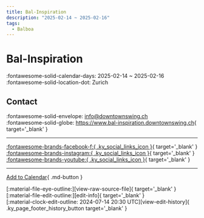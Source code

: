 ```yaml
---
title: Bal-Inspiration
description: "2025-02-14 ~ 2025-02-16"
tags:
  - Balboa
---
```


# Bal-Inspiration 

:fontawesome-solid-calendar-days: 2025-02-14 ~ 2025-02-16  
:fontawesome-solid-location-dot: Zurich  

## Contact

:fontawesome-solid-envelope: <info@downtownswing.ch>  
:fontawesome-solid-globe: <https://www.bal-inspiration.downtownswing.ch>{ target='_blank' }  

---

 [:fontawesome-brands-facebook-f:{ .ky_social_links_icon }](https://www.facebook.com/downtownswing){ target='_blank' } [:fontawesome-brands-instagram:{ .ky_social_links_icon }](https://instagram.com/downtownswingch){ target='_blank' } [:fontawesome-brands-youtube:{ .ky_social_links_icon }](https://youtube.com/@downtownswing_zurich){ target='_blank' }

---

[Add to Calendar](https://swing.news/ics/en/2025/de_CH/bal-inspiration-2025.ics){ .md-button }

<div class="ky_page_footer" markdown>
<div class="ky_page_footer_trailing" markdown="span">
[:material-file-eye-outline:][view-raw-source-file]{ target='_blank' }
[:material-file-edit-outline:][edit-info]{ target='_blank' }
</div>
<div class="ky_page_footer_leading" markdown="span">
[:material-clock-edit-outline: 2024-07-14 20:30 UTC][view-edit-history]{ .ky_page_footer_history_button target='_blank' }
</div>
</div>

[view-raw-source-file]: https://github.com/swingdance/events/blob/main/2025/de_CH/bal-inspiration-2025.json "View Raw Source File"
[edit-info]: https://github.com/swingdance/events/issues/new?assignees=&labels=update+event&projects=&template=03-update_entity.yml&title=%5B2025%2Fde_CH%5D%20Bal-Inspiration&region=de_CH&year=2025&id=bal-inspiration-2025&name=Bal-Inspiration&org_id= "Edit Info"

[view-edit-history]: https://github.com/swingdance/events/commits/main/2025/de_CH/bal-inspiration-2025.json "View Edit History"
